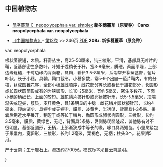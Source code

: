 
## 中国植物志
## 
* [简序薹草  C.  neopolycephala var. simplex](Carex-neopolycephala-var-simplex-简序薹草.md)
**新多穗薹草（原变种） Carex neopolycephala var. neopolycephala**

* [《中国植物志》](http://www.iplant.cn/frps)- [第12卷](http://www.iplant.cn/frps/vol/12) >> 246页 [PDF](http://www.iplant.cn/frps/pdf/12/246.pdf)
**208a. 新多穗薹草（原变种）**

var. neopolycephala

根状茎很短，木质。秆密丛生，高25-50厘米，钝三棱形，平滑，基部具无叶片的鞘，近基部密生多数叶。叶短于或稍长于秆，宽3-8毫米，质硬，两面平喙，上部边缘粗糙，干时边缘向背面卷，具鞘，鞘长3.5-8厘米，后期常开裂至基部。苞片叶状，长于小穗，具鞘，鞘口截形。小穗多数，常5-9个出自一苞片鞘内，有的分枝，组成圆锥花序，全部小穗雄雌顺序，雌花部分等长或稍长于雄花部分，长圆形或长圆状圆筒形或有的为狭卵形，长10-25毫米，宽约5毫米，密生多数花，下面小穗的柄细长，上面的较短。雄花鳞片披针形或卵状披针形，长5-5.5毫米，顶端渐尖或短尖，膜质，麦秆黄色，具1条明显的中脉；雌花鳞片卵状披针形，长约4毫米，顶端渐尖，具短尖或无短尖，膜质，淡黄色，半透明，背面具1-3条脉。果囊后期近水平展开，稍短于或等长于鳞片，椭圆形或卵状椭圆形，三棱形，长约3.5毫米，膜质，黄绿色，无毛，背面具5条脉，两侧脉明显隆起，其他脉有时不很明显，基部近圆形，无柄，上部渐狭成中等长的喙，喙口具两短齿。小坚果紧包于果囊内，宽卵形，三棱形，长约1.2毫米，栗褐色，无柄；柱头3个。花果期5月。

产于云南；生于岩石上，海拔约2700米。模式标本采自云南昆明。

}